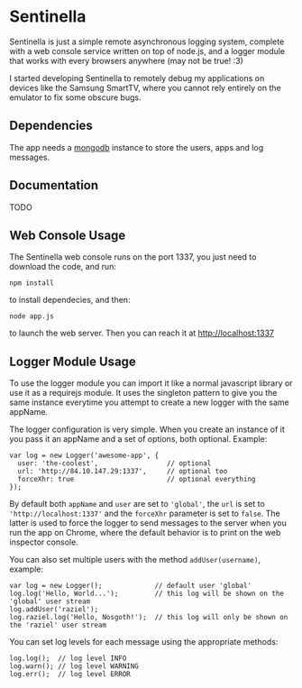 Sentinella
===================

Sentinella is just a simple remote asynchronous logging system, complete with a web console service written on top of node.js, and a logger module that works with every browsers anywhere (may not be true! :3)

I started developing Sentinella to remotely debug my applications on devices like the Samsung SmartTV, where you cannot rely entirely on the emulator to fix some obscure bugs.

Dependencies
-------

The app needs a [mongodb][mongodb] instance to store the users, apps and log messages.

Documentation
-------------

TODO

Web Console Usage
-----

The Sentinella web console runs on the port 1337, you just need to download the code, and run:

    npm install

to install dependecies, and then:

    node app.js

to launch the web server. Then you can reach it at [http://localhost:1337][localhost]

Logger Module Usage
----

To use the logger module you can import it like a normal javascript library or use it as a requirejs module.
It uses the singleton pattern to give you the same instance everytime you attempt to create a new logger with the same appName.

The logger configuration is very simple. When you create an instance of it you pass it an appName and a set of options, both optional. Example:

    var log = new Logger('awesome-app', {
      user: 'the-coolest',                 // optional
      url: 'http://84.10.147.29:1337',     // optional too
      forceXhr: true                       // optional everything
    });

By default both `appName` and `user` are set to `'global'`, the `url` is set to `'http://localhost:1337'` and the `forceXhr` parameter is set to `false`.
The latter is used to force the logger to send messages to the server when you run the app on Chrome,  where the default behavior is to print on the web inspector console.

You can also set multiple users with the method `addUser(username)`, example:

    var log = new Logger();             // default user 'global'
    log.log('Hello, World...');         // this log will be shown on the 'global' user stream
    log.addUser('raziel');
    log.raziel.log('Hello, Nosgoth!');  // this log will only be shown on the 'raziel' user stream

You can set log levels for each message using the appropriate methods:

    log.log();  // log level INFO
    log.warn(); // log level WARNING
    log.err();  // log level ERROR



[mongodb]: http://docs.mongodb.org/manual/
[localhost]: http://localhost:1337
